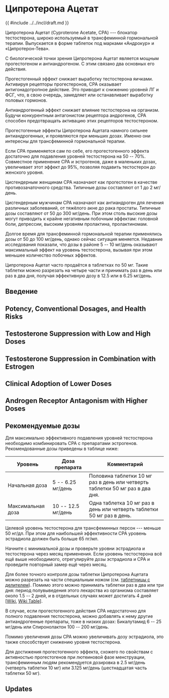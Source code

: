 # Ципротерона Ацетат

{{ #include ../../incl/draft.md }}

Ципротерона Ацетат (Cyproterone Acetate, CPA) --- блокатор тестостерона,
широко используемый в трансфеминной гормональной терапии.
Выпускается в форме таблеток под марками «Андрокур» и «Ципротерон-Тева».

С биологической точки зрения Ципротерона Ацетат является мощным прогестогеном и антиандрогеном.
С этим связано два основных его действия.

Прогестогенный эффект снижает выработку тестостерона яичками.
Активируя рецепторы прогестеронов, CPA оказывает антигонадотропное действие.
Это приводит к снижению уровней ЛГ и ФСГ, что, в свою очередь,
замедляет или останавливает выработку половых гормонов.

Антиандрогенный эффект снижает влияние тестостерона на организм.
Будучи конкурентным антагонистом рецептора андрогенов,
CPA способен предотвращать активацию этих рецепторов тестостероном.

Прогестогенные эффекты Ципротерона Ацетата намного сильнее антиандрогенных,
и проявляются при меньших дозах.
Именно они интересны для трансфеминной гормональной терапии.

Если CPA применяется сам по себе,
его прогестогенного эффекта достаточно для подавления уровней тестостерона на 50 -- 70%.
Совместное применение CPA и эстрогенов,
даже в маленьких дозах, увеличивает этот эффект до 95%,
позволяя подавить тестостерон до женского уровня.

Цисгендерным женщинам CPA назначают как прогестоген в качестве противозачаточного средства.
Типичные дозы составляют от 1 до 2 мг/день.

Цисгендерным мужчинам CPA назначают как антиандроген для лечения различных заболеваний,
от тяжёлого акне до рака простаты.
Типичные дозы составляют от 50 до 300 мг/день.
При этом столь высокие дозы могут приводить к крайне негативным побочным эффектам:
головной боли, депрессии, высоким уровням пролактина, пролактиномам.

Долгое время для трансфеминной гормональной терапии применялись дозы от 50 до 100 мг/день,
однако сейчас ситуация меняется.
Недавние исследования показали,
что дозы в районе 5 -- 10 мг/день оказывают максимальный эффект на уровень тестостерона,
вызывая при этом меньшее количество побочных эффектов.

Ципротерона Ацетат часто продаётся в таблетках по 50 мг.
Такие таблетки можно разрезать на четыре части
и принимать раз в день или раз в два дня,
получая эффективную дозу в 12.5 или в 6.25 мг/день.

## Введение

## Potency, Conventional Dosages, and Health Risks

## Testosterone Suppression with Low and High Doses

## Testosterone Suppression in Combination with Estrogen

## Clinical Adoption of Lower Doses

## Androgen Receptor Antagonism with Higher Doses

## Рекомендуемые дозы

Для максимально эффективного подавления уровней тестостерона необходимо комбинировать
CPA с препаратами эстрогенов. Рекомендованные дозы приведены в таблице ниже:

| Уровень           | Доза препарата    | Комментарий                                                                    |
|-------------------|-------------------|--------------------------------------------------------------------------------|
| Начальная доза    | 5 -- 6.25 мг/день  | Половина таблетки 10 мг раз в день или четверть таблетки 50 мг раз в два дня. |
| Максимальная доза | 10 -- 12.5 мг/день | Одна таблетка 10 мг раз в день или четверть таблетки 50 мг раз в день.        |

Целевой уровень тестостерона для трансфеминных персон --- меньше 50 нг/дл.
При этом для наибольшей эффективности CPA уровень эстрадиола должен быть больше 65 пг/мл.

Начните с минимальной дозы и проверьте уровни эстрадиола и тестостерона через месяц применения.
Если уровень тестостерона всё ещё выше необходимого,
отрегулируйте дозы эстрадиола и CPA и проведите повторный замер ещё через месяц.

Для более точного контроля дозы таблетки Ципротерона Ацетата можно разрезать на части
специальным ножом (см. [таблетницы с делителем][knife]).
Помимо этого можно принимать таблетки раз в два или три дня:
период полувыведения этого лекарства из организма составляет около 1.5 -- 2 дней,
и в отдельных случаях может достигать 4 дней
[[Wiki][cpa-half-life], [Wiki Table][cpa-half-life-table]].

В случае, если прогестогенного действия CPA недостаточно для полного подавления тестостерона,
можно добавлять к нему другие антиандрогенные препараты, тоже в низких дозах:
Бикалутамид 6 -- 25 мг/день или Спиронолактон 100 -- 200 мг/день.

Помимо увеличения дозы CPA можно увеличивать дозу эстрадиола,
это также способствует снижению уровня тестостерона.

Для достижения прогестогенного эффекта,
схожего по свойствам с активностью прогестогенов при лютеиновой фазе менструации,
трансфеминным людям рекомендуется дозировка в 2.5 мг/день (четверть таблетки 10 мг)
или 3.125 мг/день (шестнадцатая часть таблетки 50 мг).

## Updates


[knife]: https://www.ozon.ru/category/konteynery-dlya-tabletok-6362/?from_global=true&text=%D1%82%D0%B0%D0%B1%D0%BB%D0%B5%D1%82%D0%BD%D0%B8%D1%86%D0%B0+%D1%81+%D0%B4%D0%B5%D0%BB%D0%B8%D1%82%D0%B5%D0%BB%D0%B5%D0%BC
[cpa-half-life]: https://en.wikipedia.org/wiki/Pharmacology_of_cyproterone_acetate#Metabolism
[cpa-half-life-table]: https://commons.wikimedia.org/wiki/File:Cyproterone_acetate_levels_with_100_mg_oral_cyproterone_acetate_per_day_in_women.png
